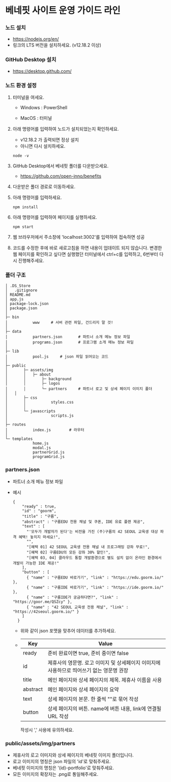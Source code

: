 # 베네핏 사이트 운영 가이드 라인

### 노드 설치

- https://nodejs.org/en/
- 링크의 LTS 버전을 설치하세요. (v12.18.2 이상)



### GitHub Desktop 설치

- https://desktop.github.com/



### 노드 환경 설정

1. 터미널을 여세요.

   - Windows : PowerShell

   - MacOS : 터미널

2. 아래 명령어를 입력하여 노드가 설치되었는지 확인하세요.

   - v12.18.2 가 출력되면 정상 설치
   - 아니면 다시 설치하세요.

   ``` 
   node -v 
   ```

3. GitHub Desktop에서 베네핏 폴더를 다운받으세요.

   - https://github.com/open-inno/benefits

4. 다운받은 폴더 경로로 이동하세요.

5. 아래 명령어를 입력하세요.

   ```
   npm install
   ```

6. 아래 명령어를 입력하여 페이지를 실행하세요.

   ```
   npm start
   ```

7. 웹 브라우저에서 주소창에 'localhost:3002'를 입력하여 접속하면 성공
8. 코드를 수정한 후에 바로 새로고침을 하면 내용이 업데이트 되지 않습니다.
   변경한 웹 페이지를 확인하고 싶다면 실행했던 터미널에서 ctrl+c를 입력하고, 6번부터 다시 진행해주세요.



### 폴더 구조

```
│ .DS_Store
│	.gitignore
│ README.md
│ app.js
│ package-lock.json
│ package.json
│ 
├─ bin
│			www		# 서버 관련 파일, 건드리지 말 것!
│ 
├─ data
│			partners.json		# 파트너 소개 메뉴 정보 파일
│			programs.json		# 프로그램 소개 메뉴 정보 파일
│ 
├─ lib
│			pool.js		# json 파일 읽어오는 코드
│ 
├─ public
│		├─ assets/img
│		│ 	├─ about
│		│		├─ background
│		│		├─ logos
│		│		└─ partners		# 파트너 로고 및 상세 페이지 이미지 폴더
│ 	│
│		├─ css
│		│			styles.css
│		│
│		└─ javascripts
│					scripts.js
│
├─ routes
│			index.js		# 라우터
│
└─ templates
			home.js
			modal.js
			partnerGrid.js
			programGrid.js
```



### partners.json

- 파트너 소개 메뉴 정보 파일

- 예시

  ``` 
  {
      "ready" : true,
      "id" : "goorm",
      "title" : "구름",
      "abstract" : "구름EDU 전용 채널 및 쿠폰, IDE 유료 플랜 제공",
      "text" : [
        "'모두가 개발자가 된다'는 비전을 가진 (주)구름의 42 SEOUL 교육생 대상 파격 혜택! 놓치지 마세요!",
        "",
        "[혜택 01] 42 SEOUL 교육생 전용 채널 내 프로그래밍 강좌 무료!",
        "[혜택 02] 구름EDU의 모든 강좌 30% 할인!",
        "[혜택 03, 04] 클라우드 통합 개발환경으로 별도 설치 없이 온라인 환경에서 개발이 가능한 IDE 제공!"
      ],
      "button" : [
        { "name" : "구름EDU 바로가기", "link" : "https://edu.goorm.io/" },
        { "name" : "구름IDE 바로가기", "link" : "https://ide.goorm.io/" },
        { "name" : "구름IDE가 궁금하다면?", "link" : "https://goor.me/QSZcy" },
        { "name" : "42 SEOUL 교육생 전용 채널", "link" : "https://42seoul.goorm.io/" }
      ]
    }
  ```

  - 위와 같이 json 포맷을 맞추어 데이터를 추가하세요.

  - | Key      | Value                                                        |
    | -------- | ------------------------------------------------------------ |
    | ready    | 준비 완료이면 true, 준비 중이면 false                        |
    | id       | 제휴사의 영문명. 로고 이미지 및 상세페이지 이미지에 사용하므로 띄어쓰기 없는 영문명 권장 |
    | title    | 메인 페이지와 상세 페이지의 제목. 제휴사 이름을 사용         |
    | abstract | 메인 페이지와 상세 페이지의 요약                             |
    | text     | 상세 페이지의 본문. 한 줄씩 ""로 묶어 작성                   |
    | button   | 상세 페이지의 버튼. name에 버튼 내용, link에 연결될 URL 작성 |

    작성시 ',' 사용에 유의하세요.



### public/assets/img/partners

- 제휴사의 로고 이미지와 상세 페이지의 베네핏 이미지 폴더입니다.
- 로고 이미지의 명칭은 json 파일의 'id'로 맞춰주세요.
- 베네핏 이미지의 명칭은 '(id)-portfolio'로 맞춰주세요.
- 모든 이미지의 확장자는 .png로 통일해주세요.


